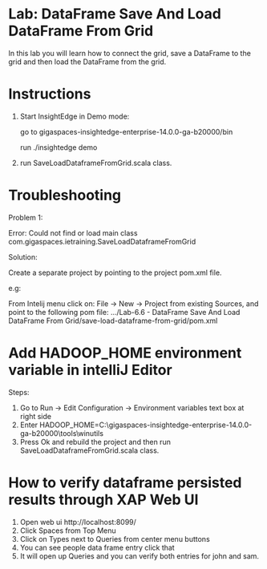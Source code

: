 # Lab: DataFrame Save And Load DataFrame From Grid

In this lab you will learn how to connect the grid,
save a DataFrame to the grid
and then load the DataFrame from the grid.

# Instructions

1. Start InsightEdge in Demo mode:

    go to gigaspaces-insightedge-enterprise-14.0.0-ga-b20000/bin

    run ./insightedge demo

2. run SaveLoadDataframeFromGrid.scala class.

# Troubleshooting
Problem 1:

Error: Could not find or load main class com.gigaspaces.ietraining.SaveLoadDataframeFromGrid

Solution:

Create a separate project by pointing to the project pom.xml file.

e.g:

From Intelij menu click on: File -> New -> Project from existing Sources, and point to the following pom file:
.../Lab-6.6 - DataFrame Save And Load DataFrame From Grid/save-load-dataframe-from-grid/pom.xml

# Add HADOOP_HOME environment variable in intelliJ Editor

Steps:
1. Go to Run -> Edit Configuration -> Environment variables text box at right side
2. Enter HADOOP_HOME=C:\gigaspaces-insightedge-enterprise-14.0.0-ga-b20000\tools\winutils
3. Press Ok and rebuild the project and then run SaveLoadDataframeFromGrid.scala class.

# How to verify dataframe persisted results through XAP Web UI

1. Open web ui http://localhost:8099/
2. Click Spaces from Top Menu
3. Click on Types next to Queries from center menu buttons
4. You can see people data frame entry click that
5. It will open up Queries and you can verify both entries for john and sam.



